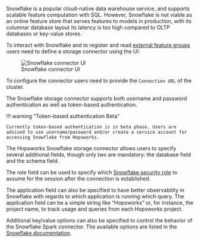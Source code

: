 Snowflake is a popular cloud-native data warehouse service, and supports scalable feature computation with SQL. However, Snowflake is not viable as an online feature store that serves features to models in production, with its columnar database layout its latency is too high compared to OLTP databases or key-value stores.

To interact with Snowflake and to register and read [external feature groups](../../../generated/external_feature_group) users need to define a storage connector using the UI:

<p align="center">
  <figure>
    <img src="../../../assets/images/storage-connectors/snowflake.png" alt="Snowflake connector UI">
    <figcaption>Snowflake connector UI</figcaption>
  </figure>
</p>

To configure the connector users need to provide the `Connection URL` of the cluster.

The Snowflake storage connector supports both username and password authentication as well as token-based authentication.

!!! warning "Token-based authentication Beta"

    Currently token-based authentication is in beta phase. Users are advised to use username/password and/or create a service account for accessing Snowflake from Hopsworks.


The Hopsworks Snowflake storage connector allows users to specify several additional fields, though only two are mandatory: the database field and the schema field.

The role field can be used to specify which [Snowflake security role](https://docs.snowflake.com/en/user-guide/security-access-control-overview.html#system-defined-roles) to assume for the session after the connection is established.

The application field can also be specified to have better observability in Snowflake with regards to which application is running which query. The application field can be a simple string like “Hopsworks” or, for instance, the project name, to track usage and queries from each Hopsworks project.

Additional key/value options can also be specified to control the behavior of the Snowflake Spark connector. The available options are listed in the [Snowflake documentation](https://docs.snowflake.com/en/user-guide/spark-connector-use.html).
